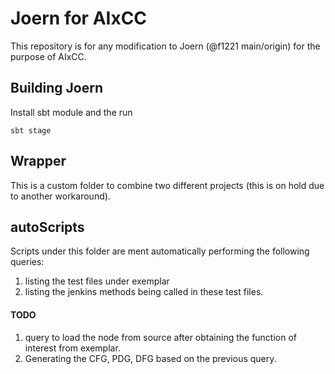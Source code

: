 
# Joern for AIxCC

This repository is for any modification to Joern (@f1221 main/origin) for the purpose of AIxCC.

## Building Joern 

Install sbt module and the run 

`sbt stage`

## Wrapper

This is a custom folder to combine two different projects
(this is on hold due to another workaround).

## autoScripts

Scripts under this folder are ment automatically performing the following queries:
1. listing the test files under exemplar 
2. listing the jenkins methods being called in these test files.


#### TODO
1. query to load the node from source after obtaining the function of interest from exemplar.
2. Generating the CFG, PDG, DFG based on the previous query.

